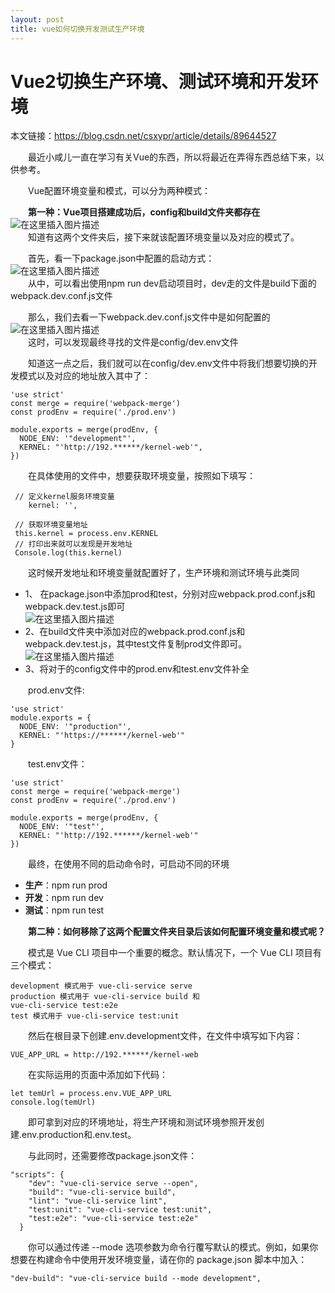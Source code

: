 ```yaml
---
layout: post
title: vue如何切换开发测试生产环境
---
```


# Vue2切换生产环境、测试环境和开发环境
本文链接：<https://blog.csdn.net/csxypr/article/details/89644527>


  最近小咸儿一直在学习有关Vue的东西，所以将最近在弄得东西总结下来，以供参考。

  Vue配置环境变量和模式，可以分为两种模式：

  **第一种：Vue项目搭建成功后，config和build文件夹都存在**  
​​​​![在这里插入图片描述](https://img-blog.csdnimg.cn/20190428192804315.png)  
  知道有这两个文件夹后，接下来就该配置环境变量以及对应的模式了。

  首先，看一下package.json中配置的启动方式：  
![在这里插入图片描述](https://img-blog.csdnimg.cn/20190428193012350.png?x-oss-process=image/watermark,type_ZmFuZ3poZW5naGVpdGk,shadow_10,text_aHR0cHM6Ly9ibG9nLmNzZG4ubmV0L2NzeHlwcg==,size_16,color_FFFFFF,t_70)  
  从中，可以看出使用npm run dev启动项目时，dev走的文件是build下面的webpack.dev.conf.js文件

  那么，我们去看一下webpack.dev.conf.js文件中是如何配置的  
![在这里插入图片描述](https://img-blog.csdnimg.cn/20190428193103759.png)  
  这时，可以发现最终寻找的文件是config/dev.env文件

  知道这一点之后，我们就可以在config/dev.env文件中将我们想要切换的开发模式以及对应的地址放入其中了：

```
'use strict'
const merge = require('webpack-merge')
const prodEnv = require('./prod.env')

module.exports = merge(prodEnv, {
  NODE_ENV: '"development"',
  KERNEL: "'http://192.******/kernel-web'",
})
```

  在具体使用的文件中，想要获取环境变量，按照如下填写：

```
 // 定义kernel服务环境变量
    kernel: '',
    
 // 获取环境变量地址
 this.kernel = process.env.KERNEL
 // 打印出来就可以发现是开发地址
 Console.log(this.kernel)
```

  这时候开发地址和环境变量就配置好了，生产环境和测试环境与此类同

* 1、 在package.json中添加prod和test，分别对应webpack.prod.conf.js和webpack.dev.test.js即可  
  ![在这里插入图片描述](https://img-blog.csdnimg.cn/20190428193400378.png?x-oss-process=image/watermark,type_ZmFuZ3poZW5naGVpdGk,shadow_10,text_aHR0cHM6Ly9ibG9nLmNzZG4ubmV0L2NzeHlwcg==,size_16,color_FFFFFF,t_70)
* 2、在build文件夹中添加对应的webpack.prod.conf.js和webpack.dev.test.js，其中test文件复制prod文件即可。  
  ![在这里插入图片描述](https://img-blog.csdnimg.cn/20190428193432975.png)
* 3、将对于的config文件中的prod.env和test.env文件补全

  prod.env文件:

```
'use strict'
module.exports = {
  NODE_ENV: '"production"',
  KERNEL: "'https://******/kernel-web'"
}
```

  test.env文件：

```
'use strict'
const merge = require('webpack-merge')
const prodEnv = require('./prod.env')

module.exports = merge(prodEnv, {
  NODE_ENV: '"test"',
  KERNEL: "'http://192.******/kernel-web'"
})
```

  最终，在使用不同的启动命令时，可启动不同的环境

* **生产**：npm run prod
* **开发**：npm run dev
* **测试**：npm run test

  **第二种：如何移除了这两个配置文件夹目录后该如何配置环境变量和模式呢？**

  模式是 Vue CLI 项目中一个重要的概念。默认情况下，一个 Vue CLI 项目有三个模式：

```
development 模式用于 vue-cli-service serve
production 模式用于 vue-cli-service build 和 
vue-cli-service test:e2e
test 模式用于 vue-cli-service test:unit
```

  然后在根目录下创建.env.development文件，在文件中填写如下内容：

```
VUE_APP_URL = http://192.******/kernel-web
```

  在实际运用的页面中添加如下代码：

```
let temUrl = process.env.VUE_APP_URL
console.log(temUrl)
```

  即可拿到对应的环境地址，将生产环境和测试环境参照开发创建.env.production和.env.test。

  与此同时，还需要修改package.json文件：

```
"scripts": {
    "dev": "vue-cli-service serve --open",
    "build": "vue-cli-service build",
    "lint": "vue-cli-service lint",
    "test:unit": "vue-cli-service test:unit",
    "test:e2e": "vue-cli-service test:e2e"
  }
```

  你可以通过传递 \--mode 选项参数为命令行覆写默认的模式。例如，如果你想要在构建命令中使用开发环境变量，请在你的 package.json 脚本中加入：

```
"dev-build": "vue-cli-service build --mode development",
```
